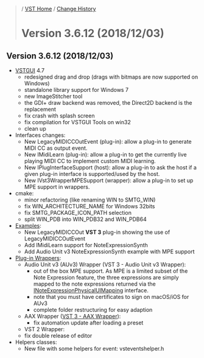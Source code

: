 >/ [VST Home](../) / [Change History](./Index.md)
>
># Version 3.6.12 (2018/12/03)

## Version 3.6.12 (2018/12/03)

- [VSTGUI](../What+is+the+VST+3+SDK/VSTGUI.md) 4.7
  - redesigned drag and drop (drags with bitmaps are now supported on Windows)
  - standalone library support for Windows 7
  - new ImageStitcher tool
  - the GDI+ draw backend was removed, the Direct2D backend is the replacement
  - fix crash with splash screen
  - fix compilation for VSTGUI Tools on win32
  - clean up
- Interfaces changes:
  - New LegacyMIDICCOutEvent (plug-in): allow a plug-in to generate MIDI CC as output event.
  - New IMidiLearn (plug-in): allow a plug-in to get the currently live playing MIDI CC to implement custom MIDI learning.
  - New IPlugInterfaceSupport (host): allow a plug-in to ask the host if a given plug-in interface is supported/used by the host.
  - New IVst3WrapperMPESupport (wrapper): allow a plug-in to set up MPE support in wrappers.
- cmake:
  - minor refactoring (like renaming WIN to SMTG_WIN)
  - fix WIN_ARCHITECTURE_NAME for Windows 32bits
  - fix SMTG_PACKAGE_ICON_PATH selection
  - split WIN_PDB into WIN_PDB32 and WIN_PDB64
- [Examples](../What+is+the+VST+3+SDK/Plug-in+Examples.md):
  - New LegacyMIDICCOut **VST 3** plug-in showing the use of LegacyMIDICCOutEvent
  - Add IMidiLearn support for NoteExpressionSynth
  - Add Audio Unit v3 NoteExpressionSynth example with MPE support
- [Plug-in Wrappers](../What+is+the+VST+3+SDK/Wrappers/Index.md):
  - Audio Unit v3 (AUv3) Wrapper (VST 3 - Audio Unit v3 Wrapper):
    - out of the box MPE support. As MPE is a limited subset of the Note Expression feature, the three expressions are simply mapped to the note expressions returned via the [INoteExpressionPhysicalUIMapping](../Technical+Documentation/Change+History/3.6.11/INoteExpressionPhysicalUIMapping.md) interface.
    - note that you must have certificates to sign on macOS/iOS for AUv3
    - complete folder restructuring for easy adaption
  - AAX Wrapper ([VST 3 - AAX Wrapper](../What+is+the+VST+3+SDK/Wrappers/AAX+Wrapper.md)):
    - fix automation update after loading a preset
  - VST 2 Wrapper:
  - fix double release of editor
- Helpers classes:
  - New file with some helpers for event: vsteventshelper.h
